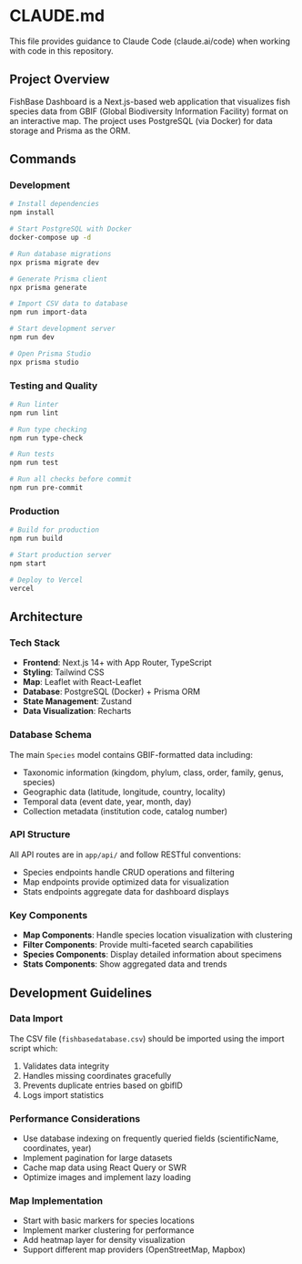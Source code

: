 # CLAUDE.md

This file provides guidance to Claude Code (claude.ai/code) when working with code in this repository.

## Project Overview
FishBase Dashboard is a Next.js-based web application that visualizes fish species data from GBIF (Global Biodiversity Information Facility) format on an interactive map. The project uses PostgreSQL (via Docker) for data storage and Prisma as the ORM.

## Commands

### Development
```bash
# Install dependencies
npm install

# Start PostgreSQL with Docker
docker-compose up -d

# Run database migrations
npx prisma migrate dev

# Generate Prisma client
npx prisma generate

# Import CSV data to database
npm run import-data

# Start development server
npm run dev

# Open Prisma Studio
npx prisma studio
```

### Testing and Quality
```bash
# Run linter
npm run lint

# Run type checking
npm run type-check

# Run tests
npm run test

# Run all checks before commit
npm run pre-commit
```

### Production
```bash
# Build for production
npm run build

# Start production server
npm start

# Deploy to Vercel
vercel
```

## Architecture

### Tech Stack
- **Frontend**: Next.js 14+ with App Router, TypeScript
- **Styling**: Tailwind CSS
- **Map**: Leaflet with React-Leaflet
- **Database**: PostgreSQL (Docker) + Prisma ORM
- **State Management**: Zustand
- **Data Visualization**: Recharts

### Database Schema
The main `Species` model contains GBIF-formatted data including:
- Taxonomic information (kingdom, phylum, class, order, family, genus, species)
- Geographic data (latitude, longitude, country, locality)
- Temporal data (event date, year, month, day)
- Collection metadata (institution code, catalog number)

### API Structure
All API routes are in `app/api/` and follow RESTful conventions:
- Species endpoints handle CRUD operations and filtering
- Map endpoints provide optimized data for visualization
- Stats endpoints aggregate data for dashboard displays

### Key Components
- **Map Components**: Handle species location visualization with clustering
- **Filter Components**: Provide multi-faceted search capabilities
- **Species Components**: Display detailed information about specimens
- **Stats Components**: Show aggregated data and trends

## Development Guidelines

### Data Import
The CSV file (`fishbasedatabase.csv`) should be imported using the import script which:
1. Validates data integrity
2. Handles missing coordinates gracefully
3. Prevents duplicate entries based on gbifID
4. Logs import statistics

### Performance Considerations
- Use database indexing on frequently queried fields (scientificName, coordinates, year)
- Implement pagination for large datasets
- Cache map data using React Query or SWR
- Optimize images and implement lazy loading

### Map Implementation
- Start with basic markers for species locations
- Implement marker clustering for performance
- Add heatmap layer for density visualization
- Support different map providers (OpenStreetMap, Mapbox)